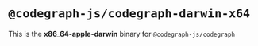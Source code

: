 # `@codegraph-js/codegraph-darwin-x64`

This is the **x86_64-apple-darwin** binary for `@codegraph-js/codegraph`
